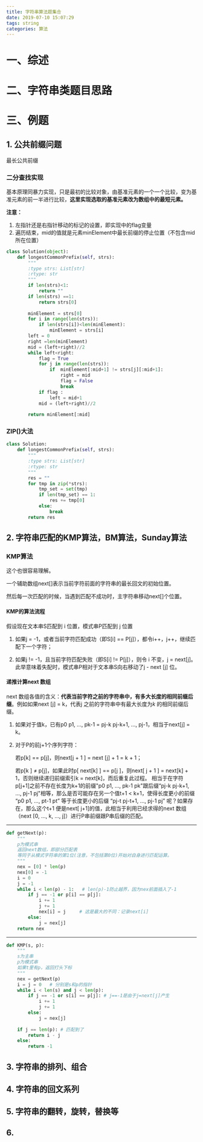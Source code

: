 ```yaml
---
title: 字符串算法题集合
date: 2019-07-10 15:07:29
tags: string
categories: 算法
---
```


# 一、综述

# 二、字符串类题目思路

# 三、例题

## 1. 公共前缀问题

最长公共前缀

### 二分查找实现

基本原理同暴力实现，只是最初的比较对象，由基准元素的一个一个比较，变为基准元素的前一半进行比较，**这里实现选取的基准元素改为数组中的最短元素。**

**注意：**

1. 左指针还是右指针移动的标记的设置，即实现中的flag变量
2. 遍历结束，mid的值就是元素minElement中最长前缀的停止位置（不包含mid所在位置）

```python
class Solution(object):
    def longestCommonPrefix(self, strs):
        """
        :type strs: List[str]
        :rtype: str
        """
        if len(strs)<1:           
            return ""
        if len(strs) ==1:        
            return strs[0]
        
        minElement = strs[0]
        for i in range(len(strs)):
            if len(strs[i])<len(minElement):
                minElement = strs[i]
        left = 0
        right =len(minElement)
        mid = (left+right)//2
        while left<right:
            flag = True           
            for j in range(len(strs)):
                if  minElement[:mid+1] != strs[j][:mid+1]: 
                    right = mid
                    flag = False
                    break
            if flag :
                left = mid+1
            mid = (left+right)//2   
            
        return minElement[:mid]
```

### ZIP()大法

```python
class Solution:
    def longestCommonPrefix(self, strs):
        """
        :type strs: List[str]
        :rtype: str
        """
        res = ""
        for tmp in zip(*strs):
            tmp_set = set(tmp)
            if len(tmp_set) == 1:
                res += tmp[0]
            else:
                break
        return res
```



## 2. 字符串匹配的KMP算法，BM算法，Sunday算法

### KMP算法

这个也很容易理解。

一个辅助数组next[]表示当前字符前面的字符串的最长回文的初始位置。

然后每一次匹配的时候，当遇到匹配不成功时，主字符串移动next[]个位置。

#### **KMP的算法流程**

假设现在文本串S匹配到 i 位置，模式串P匹配到 j 位置

1. 如果j = -1，或者当前字符匹配成功（即S[i] == P[j]），都令i++，j++，继续匹配下一个字符；

2. 如果j != -1，且当前字符匹配失败（即S[i] != P[j]），则令 i 不变，j = next[j]。此举意味着失配时，模式串P相对于文本串S向右移动了j - next [j] 位。

#### 递推计算next 数组

next 数组各值的含义：**代表当前字符之前的字符串中，有多大长度的相同前缀后缀**。例如如果next [j] = k，代表j 之前的字符串中有最大长度为*k* 的相同前缀后缀。

1. 如果对于值k，已有p0 p1, ..., pk-1 = pj-k pj-k+1, ..., pj-1，相当于next[j] = k。

2. 对于P的前j+1个序列字符：

   若p[k] == p[j]，则next[j + 1 ] = next [j] + 1 = k + 1；

   若p[k ] ≠ p[j]，如果此时p[ next[k] ] == p[j ]，则next[ j + 1 ] =  next[k] + 1，否则继续递归前缀索引k = next[k]，而后重复此过程。 相当于在字符p[j+1]之前不存在长度为k+1的前缀"p0 p1, …, pk-1 pk"跟后缀“pj-k pj-k+1, …, pj-1 pj"相等，那么是否可能存在另一个值t+1 < k+1，使得长度更小的前缀 “p0 p1, …, pt-1 pt” 等于长度更小的后缀 “pj-t pj-t+1, …, pj-1 pj” 呢？如果存在，那么这个t+1 便是next[ j+1]的值，此相当于利用已经求得的next 数组（next [0, ..., k, ..., j]）进行P串前缀跟P串后缀的匹配。

---------------------
```python
def getNext(p):
    """
    p为模式串
    返回next数组，即部分匹配表
    等同于从模式字符串的第1位(注意，不包括第0位)开始对自身进行匹配运算。
    """
    nex = [0] * len(p)
    nex[0] = -1
    i = 0
    j = -1
    while i < len(p) - 1:   # len(p)-1防止越界，因为nex前面插入了-1
        if j == -1 or p[i] == p[j]:
            i += 1
            j += 1
            nex[i] = j     # 这是最大的不同：记录next[i]
        else:
            j = nex[j]    
    return nex
```

---

```python
def KMP(s, p):
    """
    s为主串
    p为模式串
    如果t里有p，返回打头下标
    """
    nex = getNext(p)
    i = j = 0   # 分别是s和p的指针
    while i < len(s) and j < len(p):
        if j == -1 or s[i] == p[j]: # j==-1是由于j=next[j]产生
            i += 1
            j += 1
        else:
            j = nex[j]
            
    if j == len(p): # 匹配到了
        return i - j
    else:
        return -1
```

## 3. 字符串的排列、组合





## 4. 字符串的回文系列



## 5. 字符串的翻转，旋转，替换等



## 6. 